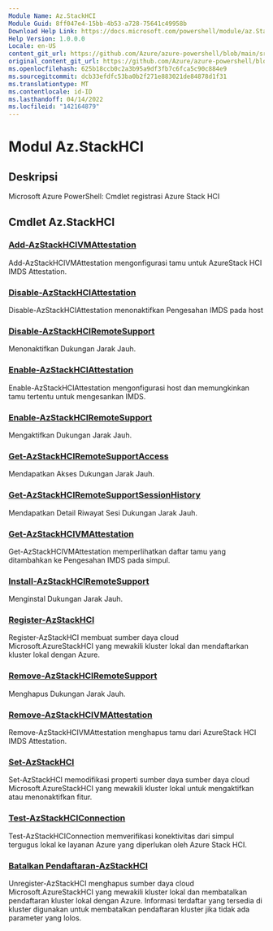 ```yaml
---
Module Name: Az.StackHCI
Module Guid: 8ff047e4-15bb-4b53-a728-75641c49958b
Download Help Link: https://docs.microsoft.com/powershell/module/az.StackHCI
Help Version: 1.0.0.0
Locale: en-US
content_git_url: https://github.com/Azure/azure-powershell/blob/main/src/StackHCI/help/Az.StackHCI.md
original_content_git_url: https://github.com/Azure/azure-powershell/blob/main/src/StackHCI/help/Az.StackHCI.md
ms.openlocfilehash: 625b18ccb0c2a3b95a9df3fb7c6fca5c90c884e9
ms.sourcegitcommit: dcb33efdfc53ba0b2f271e883021de84878d1f31
ms.translationtype: MT
ms.contentlocale: id-ID
ms.lasthandoff: 04/14/2022
ms.locfileid: "142164879"
---
```

# Modul Az.StackHCI
## Deskripsi
Microsoft Azure PowerShell: Cmdlet registrasi Azure Stack HCI

## Cmdlet Az.StackHCI
### [Add-AzStackHCIVMAttestation](Add-AzStackHCIVMAttestation.md)
Add-AzStackHCIVMAttestation mengonfigurasi tamu untuk AzureStack HCI IMDS Attestation.

### [Disable-AzStackHCIAttestation](Disable-AzStackHCIAttestation.md)
Disable-AzStackHCIAttestation menonaktifkan Pengesahan IMDS pada host

### [Disable-AzStackHCIRemoteSupport](Disable-AzStackHCIRemoteSupport.md)
Menonaktifkan Dukungan Jarak Jauh.

### [Enable-AzStackHCIAttestation](Enable-AzStackHCIAttestation.md)
Enable-AzStackHCIAttestation mengonfigurasi host dan memungkinkan tamu tertentu untuk mengesankan IMDS.

### [Enable-AzStackHCIRemoteSupport](Enable-AzStackHCIRemoteSupport.md)
Mengaktifkan Dukungan Jarak Jauh.

### [Get-AzStackHCIRemoteSupportAccess](Get-AzStackHCIRemoteSupportAccess.md)
Mendapatkan Akses Dukungan Jarak Jauh.

### [Get-AzStackHCIRemoteSupportSessionHistory](Get-AzStackHCIRemoteSupportSessionHistory.md)
Mendapatkan Detail Riwayat Sesi Dukungan Jarak Jauh.

### [Get-AzStackHCIVMAttestation](Get-AzStackHCIVMAttestation.md)
Get-AzStackHCIVMAttestation memperlihatkan daftar tamu yang ditambahkan ke Pengesahan IMDS pada simpul.

### [Install-AzStackHCIRemoteSupport](Install-AzStackHCIRemoteSupport.md)
Menginstal Dukungan Jarak Jauh.

### [Register-AzStackHCI](Register-AzStackHCI.md)
Register-AzStackHCI membuat sumber daya cloud Microsoft.AzureStackHCI yang mewakili kluster lokal dan mendaftarkan kluster lokal dengan Azure.

### [Remove-AzStackHCIRemoteSupport](Remove-AzStackHCIRemoteSupport.md)
Menghapus Dukungan Jarak Jauh.

### [Remove-AzStackHCIVMAttestation](Remove-AzStackHCIVMAttestation.md)
Remove-AzStackHCIVMAttestation menghapus tamu dari AzureStack HCI IMDS Attestation.

### [Set-AzStackHCI](Set-AzStackHCI.md)
Set-AzStackHCI memodifikasi properti sumber daya sumber daya cloud Microsoft.AzureStackHCI yang mewakili kluster lokal untuk mengaktifkan atau menonaktifkan fitur.

### [Test-AzStackHCIConnection](Test-AzStackHCIConnection.md)
Test-AzStackHCIConnection memverifikasi konektivitas dari simpul tergugus lokal ke layanan Azure yang diperlukan oleh Azure Stack HCI.

### [Batalkan Pendaftaran-AzStackHCI](Unregister-AzStackHCI.md)
Unregister-AzStackHCI menghapus sumber daya cloud Microsoft.AzureStackHCI yang mewakili kluster lokal dan membatalkan pendaftaran kluster lokal dengan Azure.
Informasi terdaftar yang tersedia di kluster digunakan untuk membatalkan pendaftaran kluster jika tidak ada parameter yang lolos.


